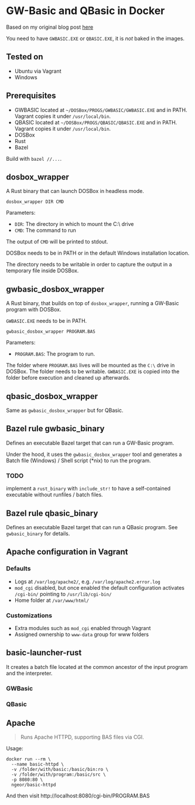 # GW-Basic and QBasic in Docker

Based on my original blog post [here](https://ngeor.com/2020/02/22/gwbasic-in-docker.html)

You need to have `GWBASIC.EXE` or `QBASIC.EXE`, it is _not_ baked in the images.

## Tested on

- Ubuntu via Vagrant
- Windows

## Prerequisites

- GWBASIC located at `~/DOSBox/PROGS/GWBASIC/GWBASIC.EXE` and in PATH.
  Vagrant copies it under `/usr/local/bin`.
- QBASIC located at `~/DOSBox/PROGS/QBASIC/QBASIC.EXE` and in PATH.
  Vagrant copies it under `/usr/local/bin`.
- DOSBox
- Rust
- Bazel

Build with `bazel //...`.

## dosbox_wrapper

A Rust binary that can launch DOSBox in headless mode.

```
dosbox_wrapper DIR CMD
```

Parameters:

- `DIR`: The directory in which to mount the C:\ drive
- `CMD`: The command to run

The output of `CMD` will be printed to stdout.

DOSBox needs to be in PATH or in the default Windows installation location.

The directory needs to be writable in order to capture the output
in a temporary file inside DOSBox.

## gwbasic_dosbox_wrapper

A Rust binary, that builds on top of `dosbox_wrapper`,
running a GW-Basic program with DOSBox.

`GWBASIC.EXE` needs to be in PATH.

```
gwbasic_dosbox_wrapper PROGRAM.BAS
```

Parameters:

- `PROGRAM.BAS`: The program to run.

The folder where `PROGRAM.BAS` lives will be mounted as the `C:\` drive
in DOSBox. The folder needs to be writable. `GWBASIC.EXE` is copied
into the folder before execution and cleaned up afterwards.

## qbasic_dosbox_wrapper

Same as `gwbasic_dosbox_wrapper` but for QBasic.

## Bazel rule gwbasic_binary

Defines an executable Bazel target that can run a GW-Basic program.

Under the hood, it uses the `gwbasic_dosbox_wrapper` tool and generates
a Batch file (Windows) / Shell script (*nix) to run the program.

### TODO

implement a `rust_binary` with `include_str!` to have a self-contained
executable without runfiles / batch files.

## Bazel rule qbasic_binary

Defines an executable Bazel target that can run a QBasic program.
See `gwbasic_binary` for details.

## Apache configuration in Vagrant

### Defaults

- Logs at `/var/log/apache2/`, e.g. `/var/log/apache2.error.log`
- `mod_cgi` disabled, but once enabled the default configuration
  activates `/cgi-bin/` pointing to `/usr/lib/cgi-bin/`
- Home folder at `/var/www/html/`

### Customizations

- Extra modules such as `mod_cgi` enabled through Vagrant
- Assigned ownership to `www-data` group for www folders

## basic-launcher-rust

It creates a batch file located at the common ancestor of the input program
and the interpreter.

### GWBasic

### QBasic



## Apache

> Runs Apache HTTPD, supporting BAS files via CGI.

Usage:

```
docker run --rm \
  --name basic-httpd \
  -v /folder/with/basic:/basic/bin:ro \
  -v /folder/with/program:/basic/src \
  -p 8080:80 \
  ngeor/basic-httpd
```

And then visit http://localhost:8080/cgi-bin/PROGRAM.BAS
